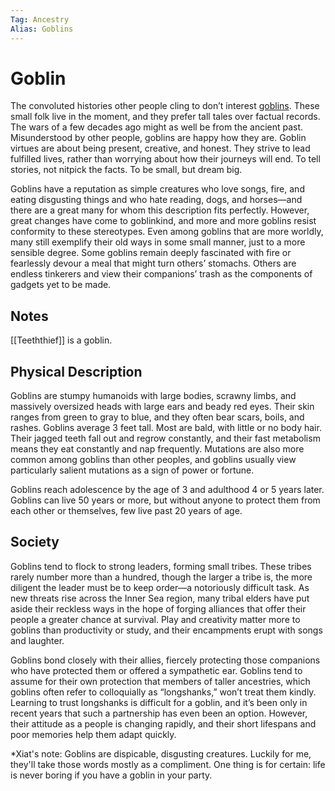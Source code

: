 ```yaml
---
Tag: Ancestry
Alias: Goblins
---
```

# Goblin
The convoluted histories other people cling to don’t interest [goblins](https://2e.aonprd.com/Ancestries.aspx?ID=4). These small folk live in the moment, and they prefer tall tales over factual records. The wars of a few decades ago might as well be from the ancient past. Misunderstood by other people, goblins are happy how they are. Goblin virtues are about being present, creative, and honest. They strive to lead fulfilled lives, rather than worrying about how their journeys will end. To tell stories, not nitpick the facts. To be small, but dream big.

Goblins have a reputation as simple creatures who love songs, fire, and eating disgusting things and who hate reading, dogs, and horses—and there are a great many for whom this description fits perfectly. However, great changes have come to goblinkind, and more and more goblins resist conformity to these stereotypes. Even among goblins that are more worldly, many still exemplify their old ways in some small manner, just to a more sensible degree. Some goblins remain deeply fascinated with fire or fearlessly devour a meal that might turn others’ stomachs. Others are endless tinkerers and view their companions’ trash as the components of gadgets yet to be made.

## Notes
[[Teeththief]] is a goblin. 

## Physical Description
Goblins are stumpy humanoids with large bodies, scrawny limbs, and massively oversized heads with large ears and beady red eyes. Their skin ranges from green to gray to blue, and they often bear scars, boils, and rashes. Goblins average 3 feet tall. Most are bald, with little or no body hair. Their jagged teeth fall out and regrow constantly, and their fast metabolism means they eat constantly and nap frequently. Mutations are also more common among goblins than other peoples, and goblins usually view particularly salient mutations as a sign of power or fortune.  
  
Goblins reach adolescence by the age of 3 and adulthood 4 or 5 years later. Goblins can live 50 years or more, but without anyone to protect them from each other or themselves, few live past 20 years of age.

## Society
Goblins tend to flock to strong leaders, forming small tribes. These tribes rarely number more than a hundred, though the larger a tribe is, the more diligent the leader must be to keep order—a notoriously difficult task. As new threats rise across the Inner Sea region, many tribal elders have put aside their reckless ways in the hope of forging alliances that offer their people a greater chance at survival. Play and creativity matter more to goblins than productivity or study, and their encampments erupt with songs and laughter.  
  
Goblins bond closely with their allies, fiercely protecting those companions who have protected them or offered a sympathetic ear. Goblins tend to assume for their own protection that members of taller ancestries, which goblins often refer to colloquially as “longshanks,” won’t treat them kindly. Learning to trust longshanks is difficult for a goblin, and it’s been only in recent years that such a partnership has even been an option. However, their attitude as a people is changing rapidly, and their short lifespans and poor memories help them adapt quickly.

*Xiat's note: Goblins are dispicable, disgusting creatures. Luckily for me, they'll take those words mostly as a compliment. One thing is for certain: life is never boring if you have a goblin in your party.
